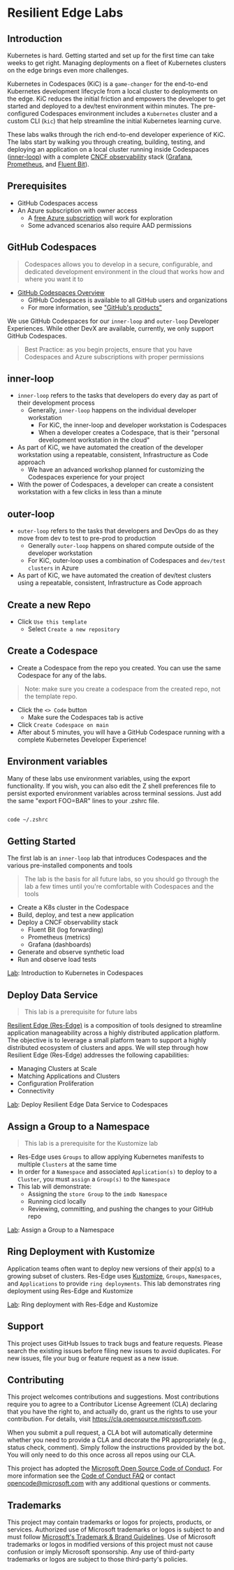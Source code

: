 # Resilient Edge Labs

## Introduction

Kubernetes is hard. Getting started and set up for the first time can take weeks to get right. Managing deployments on a fleet of Kubernetes clusters on the edge brings even more challenges.

Kubernetes in Codespaces (KiC) is a `game-changer` for the end-to-end Kubernetes development lifecycle from a local cluster to deployments on the edge. KiC reduces the initial friction and empowers the developer to get started and deployed to a dev/test environment within minutes. The pre-configured Codespaces environment includes a `Kubernetes` cluster and a custom CLI (`kic`) that help streamline the initial Kubernetes learning curve.

These labs walks through the rich end-to-end developer experience of KiC. The labs start by walking you through creating, building, testing, and deploying an application on a local cluster running inside Codespaces ([inner-loop](./README.md#inner-loop)) with a complete [CNCF observability](https://landscape.cncf.io/card-mode?category=observability-and-analysis&project=graduated,incubating,sandbox) stack ([Grafana](https://grafana.com/), [Prometheus](https://prometheus.io/docs/introduction/overview/), and [Fluent Bit](https://fluentbit.io/)).

## Prerequisites

- GitHub Codespaces access
- An Azure subscription with owner access
  - A [free Azure subscription](https://azure.microsoft.com/en-in/free/) will work for exploration
  - Some advanced scenarios also require AAD permissions

## GitHub Codespaces

> Codespaces allows you to develop in a secure, configurable, and dedicated development environment in the cloud that works how and where you want it to

- [GitHub Codespaces Overview](https://docs.github.com/en/codespaces)
  - GitHub Codespaces is available to all GitHub users and organizations
  - For more information, see ["GitHub's products"](https://docs.github.com/en/get-started/learning-about-github/githubs-products)

We use GitHub Codespaces for our `inner-loop` and `outer-loop` Developer Experiences. While other DevX are available, currently, we only support GitHub Codespaces.

> Best Practice: as you begin projects, ensure that you have Codespaces and Azure subscriptions with proper permissions

## inner-loop

- `inner-loop` refers to the tasks that developers do every day as part of their development process
  - Generally, `inner-loop` happens on the individual developer workstation
    - For KiC, the inner-loop and developer workstation is Codespaces
    - When a developer creates a Codespace, that is their "personal development workstation in the cloud"
- As part of KiC, we have automated the creation of the developer workstation using a repeatable, consistent, Infrastructure as Code approach
  - We have an advanced workshop planned for customizing the Codespaces experience for your project
- With the power of Codespaces, a developer can create a consistent workstation with a few clicks in less than a minute

## outer-loop

- `outer-loop` refers to the tasks that developers and DevOps do as they move from dev to test to pre-prod to production
  - Generally `outer-loop` happens on shared compute outside of the developer workstation
  - For KiC, outer-loop uses a combination of Codespaces and `dev/test clusters` in Azure
- As part of KiC, we have automated the creation of dev/test clusters using a repeatable, consistent, Infrastructure as Code approach

## Create a new Repo

- Click `Use this template`
  - Select `Create a new repository`

## Create a Codespace

- Create a Codespace from the repo you created. You can use the same Codespace for any of the labs.

> Note: make sure you create a codespace from the created repo, not the template repo.

- Click the `<> Code` button
  - Make sure the Codespaces tab is active
- Click `Create Codespace on main`
- After about 5 minutes, you will have a GitHub Codespace running with a complete Kubernetes Developer Experience!

## Environment variables

Many of these labs use environment variables, using the export functionality. If you wish, you can also edit the Z shell preferences file to persist exported environment variables across terminal sessions. Just add the same "export FOO=BAR" lines to your .zshrc file.

```bash

code ~/.zshrc

```

## Getting Started

The first lab is an `inner-loop` lab that introduces Codespaces and the various pre-installed components and tools

> The lab is the basis for all future labs, so you should go through the lab a few times until you're comfortable with Codespaces and the tools

- Create a K8s cluster in the Codespace
- Build, deploy, and test a new application
- Deploy a CNCF observability stack
  - Fluent Bit (log forwarding)
  - Prometheus (metrics)
  - Grafana (dashboards)
- Generate and observe synthetic load
- Run and observe load tests

[Lab](./labs/inner-loop.md#inner-loop): Introduction to Kubernetes in Codespaces

## Deploy Data Service

> This lab is a prerequisite for future labs

[Resilient Edge (Res-Edge)](./docs/Res-Edge-Overview.md) is a composition of tools designed to streamline application manageability across a highly distributed application platform. The objective is to leverage a small platform team to support a highly distributed ecosystem of clusters and apps. We will step through how Resilient Edge (Res-Edge) addresses the following capabilities:

- Managing Clusters at Scale
- Matching Applications and Clusters
- Configuration Proliferation
- Connectivity

[Lab](./labs/deploy-res-edge/README.md#inner-loop-with-res-edge): Deploy Resilient Edge Data Service to Codespaces

## Assign a Group to a Namespace

> This lab is a prerequisite for the Kustomize lab

- Res-Edge uses `Groups` to allow applying Kubernetes manifests to multiple `Clusters` at the same time
- In order for a `Namespace` and associated `Application(s)` to deploy to a `Cluster`, you must `assign` a `Group(s)` to the `Namespace`
- This lab will demonstrate:
  - Assigning the `store Group` to the `imdb Namespace`
  - Running cicd locally
  - Reviewing, committing, and pushing the changes to your GitHub repo

[Lab](./labs/assign-group-to-namespace.md#assign-group-to-namespace): Assign a Group to a Namespace

## Ring Deployment with Kustomize

Application teams often want to deploy new versions of their app(s) to a growing subset of clusters. Res-Edge uses [Kustomize](https://kubectl.docs.kubernetes.io/guides/introduction/kustomize/), `Groups`, `Namespaces`, and `Applications` to provide `ring deployments`. This lab demonstrates ring deployment using Res-Edge and Kustomize

[Lab](./labs/ring-deployment-with-kustomize.md#ring-deployment-with-kustomize): Ring deployment with Res-Edge and Kustomize

## Support

This project uses GitHub Issues to track bugs and feature requests. Please search the existing issues before filing new issues to avoid duplicates.  For new issues, file your bug or feature request as a new issue.

## Contributing

This project welcomes contributions and suggestions.  Most contributions require you to agree to a Contributor License Agreement (CLA) declaring that you have the right to, and actually do, grant us the rights to use your contribution. For details, visit <https://cla.opensource.microsoft.com>.

When you submit a pull request, a CLA bot will automatically determine whether you need to provide a CLA and decorate the PR appropriately (e.g., status check, comment). Simply follow the instructions provided by the bot. You will only need to do this once across all repos using our CLA.

This project has adopted the [Microsoft Open Source Code of Conduct](https://opensource.microsoft.com/codeofconduct/). For more information see the [Code of Conduct FAQ](https://opensource.microsoft.com/codeofconduct/faq/) or contact [opencode@microsoft.com](mailto:opencode@microsoft.com) with any additional questions or comments.

## Trademarks

This project may contain trademarks or logos for projects, products, or services. Authorized use of Microsoft trademarks or logos is subject to and must follow [Microsoft's Trademark & Brand Guidelines](https://www.microsoft.com/en-us/legal/intellectualproperty/trademarks/usage/general). Use of Microsoft trademarks or logos in modified versions of this project must not cause confusion or imply Microsoft sponsorship. Any use of third-party trademarks or logos are subject to those third-party's policies.
